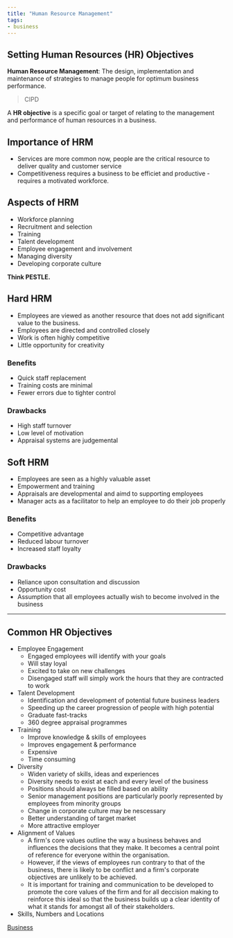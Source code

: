 ```yaml
---
title: "Human Resource Management"
tags:
- business
---
```


## Setting Human Resources (HR) Objectives

**Human Resource Management**: The design, implementation and maintenance of strategies to manage people for optimum business performance. 
> CIPD

A **HR objective** is a specific goal or target of relating to the management and performance of human resources in a business.


## Importance of HRM

- Services are more common now, people are the critical resource to deliver quality and customer service
- Competitiveness requires a business to be efficiet and productive - requires a motivated workforce.

## Aspects of HRM

- Workforce planning
- Recruitment and selection
- Training
- Talent development
- Employee engagement and involvement
- Managing diversity
- Developing corporate culture


**Think PESTLE.**

## Hard HRM

- Employees are viewed as another resource that does not add significant value to the business.
- Employees are directed and controlled closely
- Work is often highly competitive
- Little opportunity for creativity

### Benefits

- Quick staff replacement
- Training costs are minimal
- Fewer errors due to tighter control

### Drawbacks

- High staff turnover
- Low level of motivation
- Appraisal systems are judgemental


## Soft HRM

- Employees are seen as a highly valuable asset
- Empowerment and training
- Appraisals are developmental and aimd to supporting employees
- Manager acts as a facilitator to help an employee to do their job properly


### Benefits

- Competitive advantage
- Reduced labour turnover
- Increased staff loyalty

### Drawbacks

- Reliance upon consultation and discussion
- Opportunity cost
- Assumption that all employees actually wish to become involved in the business

---

## Common HR Objectives

- Employee Engagement
	- Engaged employees will identify with your goals
	- Will stay loyal
	- Excited to take on new challenges
	- Disengaged staff will simply work the hours that they are contracted to work
- Talent Development
	- Identification and development of potential future business leaders
	- Speeding up the career progression of people with high potential
	- Graduate fast-tracks
	- 360 degree appraisal programmes
- Training
	- Improve knowledge & skills of employees
	- Improves engagement & performance
	- Expensive
	- Time consuming
- Diversity
	- Widen variety of skills, ideas and experiences
	- Diversity needs to exist at each and every level of the business
	- Positions should always be filled based on ability
	- Senior management positions are particularly poorly represented by employees from minority groups
	- Change in corporate culture may be nescessary
	- Better understanding of target market
	- More attractive employer
- Alignment of Values
	- A firm's core values outline the way a business behaves and influences the decisions that they make. It becomes a central point of reference for everyone within the organisation.
	- However, if the views of employees run contrary to that of the business, there is likely to be conflict and a firm's corporate objectives are unlikely to be achieved.
	- It is important for training and communication to be developed to promote the core values of the firm and for all deccision making to reinforce this ideal so that  the business builds up a clear identity of what it stands for amongst all of their stakeholders.
- Skills, Numbers and Locations
	
[Business](/Business)